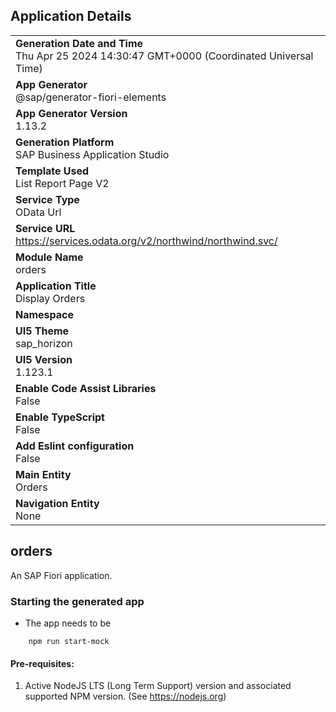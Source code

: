 ## Application Details
|               |
| ------------- |
|**Generation Date and Time**<br>Thu Apr 25 2024 14:30:47 GMT+0000 (Coordinated Universal Time)|
|**App Generator**<br>@sap/generator-fiori-elements|
|**App Generator Version**<br>1.13.2|
|**Generation Platform**<br>SAP Business Application Studio|
|**Template Used**<br>List Report Page V2|
|**Service Type**<br>OData Url|
|**Service URL**<br>https://services.odata.org/v2/northwind/northwind.svc/
|**Module Name**<br>orders|
|**Application Title**<br>Display Orders|
|**Namespace**<br>|
|**UI5 Theme**<br>sap_horizon|
|**UI5 Version**<br>1.123.1|
|**Enable Code Assist Libraries**<br>False|
|**Enable TypeScript**<br>False|
|**Add Eslint configuration**<br>False|
|**Main Entity**<br>Orders|
|**Navigation Entity**<br>None|

## orders

An SAP Fiori application.

### Starting the generated app

-   The app needs to be

```
    npm run start-mock
```

#### Pre-requisites:

1. Active NodeJS LTS (Long Term Support) version and associated supported NPM version.  (See https://nodejs.org)


